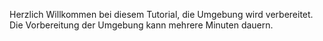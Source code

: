 Herzlich Willkommen bei diesem Tutorial, die Umgebung wird verbereitet. 
<br>
Die Vorbereitung der Umgebung kann mehrere Minuten dauern.
